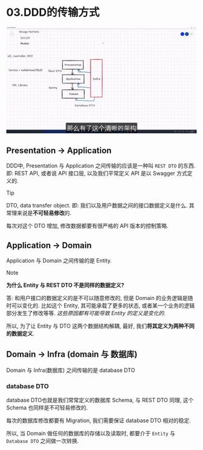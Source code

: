 # 03.DDD的传输方式

![DDD的传输方式](./imgs/03/DDD的传输方式.jpg)

## Presentation -> Application

DDD中, Presentation 与 Application 之间传输的应该是一种叫 `REST DTO` 的东西.
即: REST API, 或者说 API 接口层, 以及我们平常定义 API 是以 Swagger 方式定义的.

> [!TIP]
>
> DTO, data transfer object. 即: 我们以及用户数据之间的接口数据定义是什么.
> 其常理来说是**不可轻易修改**的.
>
> 每次对这个 DTO 增加, 修改数据都要有很严格的 API 版本的控制策略.

## Application -> Domain

Application 与 Domain 之间传输的是 Entity.

> [!NOTE]
>
> **为什么 Entity 与 REST DTO 不是同样的数据定义?**
>
> 答: 和用户接口的数据定义的是不可以随意修改的, 但是 Domain 的业务逻辑是随时可以变化的.
> 比如这个 Entity, 其可能承载了更多的状态, 或者某一个业务的逻辑部分发生了修改等等.
> *这些原因都有可能导致 Entity 的定义是变化的.*
>
> 所以, 为了让 Entity 与 DTO 这两个数据结构解耦, 最好, 我们**将其定义为两种不同的数据定义**.

## Domain -> Infra (domain 与 数据库)

Domain 与 Infra(数据库) 之间传输的是 database DTO

### database DTO

database DTO也就是我们常常定义的数据库 Schema, 与 REST DTO 同理, 这个 Schema 也同样是不可轻易修改的.

每次的数据库修改都要有 Migration, 我们需要保证 database DTO 相对的稳定.

所以, 当 Domain 做任何的数据库的存储以及读取时, 都要介于 `Entity` 与 `Database DTO` 之间做一次转换.

